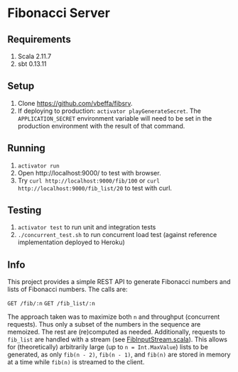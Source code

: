 # Fibonacci Server

## Requirements

1. Scala 2.11.7
2. sbt 0.13.11

## Setup

1. Clone https://github.com/vbeffa/fibsrv.
2. If deploying to production: `activator playGenerateSecret`. The
   `APPLICATION_SECRET` environment variable will need to be set in the
   production environment with the result of that command.

## Running

1. `activator run`
2. Open http://localhost:9000/ to test with browser.
3. Try `curl http://localhost:9000/fib/100` or `curl http://localhost:9000/fib_list/20`
   to test with curl.

## Testing

1. `activator test` to run unit and integration tests
2. `./concurrent_test.sh` to run concurrent load test (against reference
    implementation deployed to Heroku)

## Info

This project provides a simple REST API to generate Fibonacci numbers
and lists of Fibonacci numbers. The calls are:

`GET /fib/:n`
`GET /fib_list/:n`

The approach taken was to maximize both `n` and throughput (concurrent
requests). Thus only a subset of the numbers in the sequence are
memoized. The rest are (re)computed as needed. Additionally, requests
to `fib_list` are handled with a stream (see [FibInputStream.scala](https://github.com/vbeffa/fibsrv/blob/master/app/services/FibInputStream.scala)).
This allows for (theoretically) arbitrarily large (up to `n = Int.MaxValue`)
lists to be generated, as only `fib(n - 2)`, `fib(n - 1)`, and `fib(n)`
are stored in memory at a time while `fib(n)` is streamed to the client.

